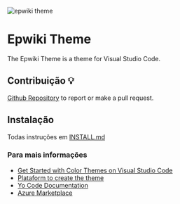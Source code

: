 ![epwiki theme](https://github.com/epwiki/vscode-epwiki-theme/assets/epwiki-theme.png)
# Epwiki Theme

The Epwiki Theme is a theme for Visual Studio Code.

## Contribuição 💡

[Github Repository](https://github.com/epwiki/vscode-epwiki-theme) to report or make a pull request.

## Instalação

Todas instruções em  [INSTALL.md](./INSTALL.md)
### Para mais informações 

* [Get Started with Color Themes on Visual Studio Code](https://code.visualstudio.com/docs/getstarted/themes)
* [Plataform to create the theme](https://themes.vscode.one)
* [Yo Code Documentation](https://vscode.readthedocs.io/en/latest/extensions/yocode/)
* [Azure Marketplace](https://azuremarketplace.microsoft.com/pt-br/marketplace/) 

